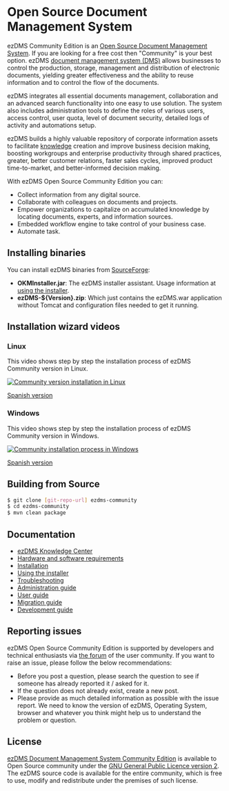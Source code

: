 # Open Source Document Management System
ezDMS Community Edition is an [Open Source Document Management System](https://www.ezdms.com/en/open-source-document-management-system.html). If you are looking for a free cost then "Community" is your best option. ezDMS [document management system (DMS)](https://www.ezdms.com/en/document-management.html) allows businesses to control the production, storage, management and distribution of electronic documents, yielding greater effectiveness and the ability to reuse information and to control the flow of the documents.

ezDMS integrates all essential documents management, collaboration and an advanced search functionality into one easy to use solution. The system also includes administration tools to define the roles of various users, access control, user quota, level of document security, detailed logs of activity and automations setup.

ezDMS builds a highly valuable repository of corporate information assets to facilitate [knowledge](https://www.ezdms.com/en/knowledge-management-system.html) creation and improve business decision making, boosting workgroups and enterprise productivity through shared practices, greater, better customer relations, faster sales cycles, improved product time-to-market, and better-informed decision making.

With ezDMS Open Source Community Edition you can:
 * Collect information from any digital source.
 * Collaborate with colleagues on documents and projects.
 * Empower organizations to capitalize on accumulated knowledge by locating documents, experts, and information sources.
 * Embedded workflow engine to take control of your business case.
 * Automate task.
 
## Installing binaries
You can install ezDMS binaries from [SourceForge](https://sourceforge.net/projects/ezdms/):
 * **OKMInstaller.jar**: The ezDMS installer assistant. Usage information at [using the installer](https://docs.ezdms.com/kcenter/view/okm-6.3-com/using-the-installer.html).
 * **ezDMS-${Version}.zip**: Which just contains the ezDMS.war application without Tomcat and configuration
 files needed to get it running.

## Installation wizard videos
### Linux
This video shows step by step the installation process of ezDMS Community version in Linux.

[![Community version installation in Linux](https://img.youtube.com/vi/WJrkD2BdAJo/0.jpg)](https://www.youtube.com/watch?v=WJrkD2BdAJo "Community version installation in Linux")

[Spanish version](https://www.youtube.com/watch?v=2_CMEpHkwqA)

### Windows
This video shows step by step the installation process of ezDMS Community version in Windows.

[![Community installation process in Windows](https://img.youtube.com/vi/7C40UMajJ0k/0.jpg)](https://www.youtube.com/watch?v=7C40UMajJ0k "Community installation process in Windows")

[Spanish version](https://www.youtube.com/watch?v=6F7Hany7BMc)

## Building from Source
```sh
$ git clone [git-repo-url] ezdms-community
$ cd ezdms-community
$ mvn clean package
```

## Documentation
 * [ezDMS Knowledge Center](https://docs.ezdms.com/kcenter/view/okm-6.3-com/installation.html)
 * [Hardware and software requirements](https://docs.ezdms.com/kcenter/view/okm-6.3-com/hardware-and-software-requirements.html)
 * [Installation](https://docs.ezdms.com/kcenter/view/okm-6.3-com/installation.html)
 * [Using the installer](https://docs.ezdms.com/kcenter/view/okm-6.3-com/using-the-installer.html)
 * [Troubleshooting](https://docs.ezdms.com/kcenter/view/okm-6.3-com/troubleshooting.html)
 * [Administration guide](https://docs.ezdms.com/kcenter/view/okm-6.3-com/administration-guide.html)
 * [User guide](https://docs.ezdms.com/kcenter/view/okm-6.3-com/user-guide.html)
 * [Migration guide](https://docs.ezdms.com/kcenter/view/okm-6.3-com/migration-guide.html)
 * [Development guide](https://docs.ezdms.com/kcenter/view/okm-6.3-com/development.html)

## Reporting issues
ezDMS Open Source Community Edition is supported by developers and technical enthusiasts via [the forum](http://forum.ezdms.com) of the user community. If you want to raise an issue, please follow the below recommendations:
 * Before you post a question, please search the question to see if someone has already reported it / asked for it.
 * If the question does not already exist, create a new post. 
 * Please provide as much detailed information as possible with the issue report. We need to know the version of ezDMS, Operating System, browser and whatever you think might help us to understand the problem or question.

## License
[ezDMS Document Management System Community Edition](https://www.ezdms.com/en/open-source-document-management-system.html) is available to Open Source community under the [GNU General Public Licence version 2](https://www.gnu.org/licenses/gpl-2.0.html).
The ezDMS source code is available for the entire community, which is free to use, modify and redistribute under the premises of such license.
